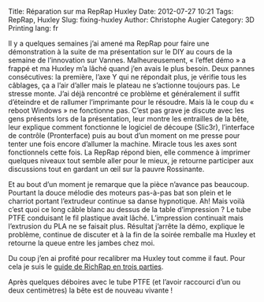 Title: Réparation sur ma RepRap Huxley
Date: 2012-07-27 10:21
Tags: RepRap, Huxley
Slug: fixing-huxley
Author: Christophe Augier
Category: 3D Printing
lang: fr

Il y a quelques semaines j’ai amené ma RepRap pour faire une démonstration à la
suite de ma présentation sur le DIY au cours de la semaine de l’innovation sur
Vannes. Malheureusement, « l’effet démo » a frappé et ma Huxley m’a lâché quand
j’en avais le plus besoin. Deux pannes consécutives: la première, l’axe Y qui ne
répondait plus, je vérifie tous les câblages, ça a l’air d’aller mais le plateau
ne s’actionne toujours pas. Le stresse monte. J’ai déjà rencontré ce problème et
généralement il suffit d’éteindre et de rallumer l’imprimante pour le résoudre.
Mais là le coup du « reboot Windows » ne fonctionne pas. C’est pas grave je
discute avec les gens présents lors de la présentation, leur montre les
entrailles de la bête, leur explique comment fonctionne le logiciel de découpe
(Slic3r), l’interface de contrôle (Pronterface) puis au bout d’un moment on me
presse pour tenter une fois encore d’allumer la machine. Miracle tous les axes
sont fonctionnels cette fois. La RepRap répond bien, elle commence à imprimer
quelques niveaux tout semble aller pour le mieux, je retourne participer aux
discussions tout en gardant un œil sur la pauvre Rossinante.

Et au bout d’un moment je remarque que la pièce n’avance pas beaucoup. Pourtant
la douce mélodie des moteurs pas-à-pas bat son plein et le charriot portant
l’extrudeur continue sa danse hypnotique. Ah! Mais voilà c’est quoi ce long
câble blanc au dessus de la table d’impression ? Le tube PTFE conduisant le fil
plastique avait lâché. L’impression continuait mais l’extrusion du PLA ne se
faisait plus. Résultat j’arrête la démo, explique le problème, continue de
discuter et à la fin de la soirée remballe ma Huxley et retourne la queue entre
les jambes chez moi.

Du coup j’en ai profité pour recalibrer ma Huxley tout comme il faut. Pour cela
je suis le [guide de RichRap en trois parties][1].

Après quelques déboires avec le tube PTFE (et l’avoir raccourci d’un ou deux
centimètres) la bête est de nouveau vivante !

[1]: http://richrap.blogspot.fr/2012/01/slic3r-is-nicer-part-1-settings-and.html
